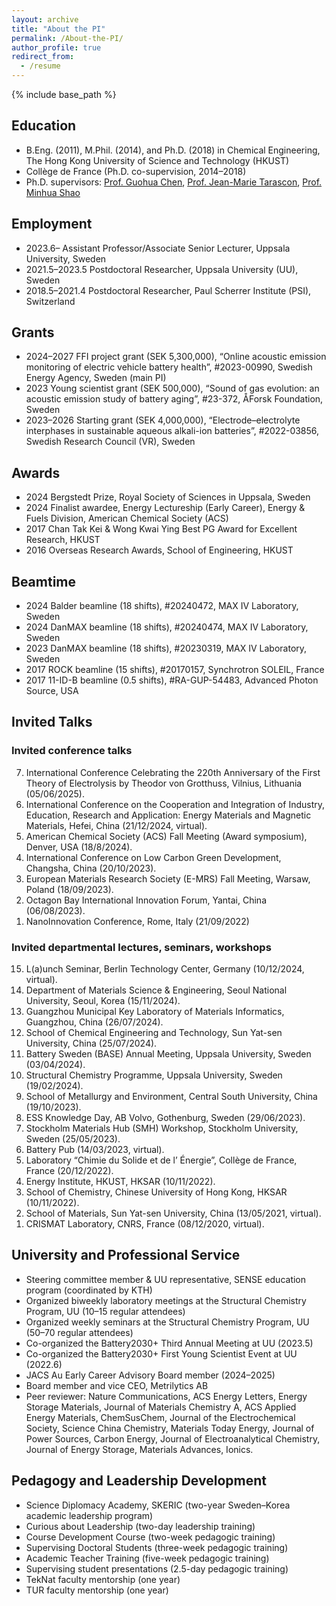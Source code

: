 ```yaml
---
layout: archive
title: "About the PI"
permalink: /About-the-PI/
author_profile: true
redirect_from:
  - /resume
---
```


{% include base_path %}

## Education
* B.Eng. (2011), M.Phil. (2014), and Ph.D. (2018) in Chemical Engineering, The Hong Kong University of Science and Technology (HKUST)
* Collège de France (Ph.D. co-supervision, 2014–2018)
* Ph.D. supervisors: [Prof. Guohua Chen](https://scholars.cityu.edu.hk/en/persons/guohua-chen(4e987cda-3a4a-45d7-990d-26d3dfb839ba).html), [Prof. Jean-Marie Tarascon](https://solid-state-chemistry-energy-lab.org/), [Prof. Minhua Shao](https://minhuashaogroup.wixsite.com/7102)

## Employment
* 2023.6–  Assistant Professor/Associate Senior Lecturer, Uppsala University, Sweden
* 2021.5–2023.5  Postdoctoral Researcher, Uppsala University (UU), Sweden
* 2018.5–2021.4  Postdoctoral Researcher, Paul Scherrer Institute (PSI), Switzerland
  
## Grants
* 2024–2027	FFI project grant (SEK 5,300,000), “Online acoustic emission monitoring of electric vehicle battery health”, #2023-00990, Swedish Energy Agency, Sweden (main PI)
* 2023	Young scientist grant (SEK 500,000), “Sound of gas evolution: an acoustic emission study of battery aging”, #23-372, ÅForsk Foundation, Sweden
* 2023–2026	Starting grant (SEK 4,000,000), “Electrode–electrolyte interphases in sustainable aqueous alkali-ion batteries”, #2022-03856, Swedish Research Council (VR), Sweden


## Awards
* 2024  Bergstedt Prize, Royal Society of Sciences in Uppsala, Sweden
* 2024  Finalist awardee, Energy Lectureship (Early Career), Energy & Fuels Division, American Chemical Society (ACS)
* 2017	Chan Tak Kei & Wong Kwai Ying Best PG Award for Excellent Research, HKUST
* 2016	Overseas Research Awards, School of Engineering, HKUST

## Beamtime
* 2024  Balder beamline (18 shifts), #20240472, MAX IV Laboratory, Sweden
* 2024  DanMAX beamline (18 shifts), #20240474, MAX IV Laboratory, Sweden
* 2023  DanMAX beamline (18 shifts), #20230319, MAX IV Laboratory, Sweden
* 2017  ROCK beamline (15 shifts), #20170157, Synchrotron SOLEIL, France
* 2017  11-ID-B beamline (0.5 shifts), #RA-GUP-54483, Advanced Photon Source, USA
  
## Invited Talks
### Invited conference talks

<ol reversed>
  <li>International Conference Celebrating the 220th Anniversary of the First Theory of Electrolysis by Theodor von Grotthuss, Vilnius, Lithuania (05/06/2025).</li>
  <li>International Conference on the Cooperation and Integration of Industry, Education, Research and Application: Energy Materials and Magnetic Materials, Hefei, China (21/12/2024, virtual).</li>
  <li>American Chemical Society (ACS) Fall Meeting (Award symposium), Denver, USA (18/8/2024).</li>
  <li>International Conference on Low Carbon Green Development, Changsha, China (20/10/2023).</li>
  <li>European Materials Research Society (E-MRS) Fall Meeting, Warsaw, Poland (18/09/2023).</li>
  <li>Octagon Bay International Innovation Forum, Yantai, China (06/08/2023).</li>
  <li>NanoInnovation Conference, Rome, Italy (21/09/2022)</li>
</ol>

### Invited departmental lectures, seminars, workshops

<ol reversed>
  <li>L(a)unch Seminar, Berlin Technology Center, Germany (10/12/2024, virtual).</li>
  <li>Department of Materials Science & Engineering, Seoul National University, Seoul, Korea (15/11/2024).</li>
  <li>Guangzhou Municipal Key Laboratory of Materials Informatics, Guangzhou, China (26/07/2024).</li>
  <li>School of Chemical Engineering and Technology, Sun Yat-sen University, China (25/07/2024).</li>
  <li>Battery Sweden (BASE) Annual Meeting, Uppsala University, Sweden (03/04/2024).</li>
  <li>Structural Chemistry Programme, Uppsala University, Sweden (19/02/2024).</li>
  <li>School of Metallurgy and Environment, Central South University, China (19/10/2023).</li>
  <li>ESS Knowledge Day, AB Volvo, Gothenburg, Sweden (29/06/2023).</li>
  <li>Stockholm Materials Hub (SMH) Workshop, Stockholm University, Sweden (25/05/2023).</li>
  <li>Battery Pub (14/03/2023, virtual).</li>
  <li>Laboratory “Chimie du Solide et de l’ Énergie”, Collège de France, France (20/12/2022).</li>
  <li>Energy Institute, HKUST, HKSAR (10/11/2022).</li>
  <li>School of Chemistry, Chinese University of Hong Kong, HKSAR (10/11/2022).</li>
  <li>School of Materials, Sun Yat-sen University, China (13/05/2021, virtual).</li>
  <li>CRISMAT Laboratory, CNRS, France (08/12/2020, virtual).</li>
</ol>
  
## University and Professional Service
* Steering committee member & UU representative, SENSE education program (coordinated by KTH)
* Organized biweekly laboratory meetings at the Structural Chemistry Program, UU (10–15 regular attendees)
* Organized weekly seminars at the Structural Chemistry Program, UU (50–70 regular attendees)
* Co-organized the Battery2030+ Third Annual Meeting at UU (2023.5)
* Co-organized the Battery2030+ First Young Scientist Event at UU (2022.6)
* JACS Au Early Career Advisory Board member (2024–2025)
* Board member and vice CEO, Metrilytics AB
* Peer reviewer: Nature Communications, ACS Energy Letters, Energy Storage Materials, Journal of Materials Chemistry A, ACS Applied Energy Materials, ChemSusChem, Journal of the Electrochemical Society, Science China Chemistry, Materials Today Energy, Journal of Power Sources, Carbon Energy, Journal of Electroanalytical Chemistry, Journal of Energy Storage, Materials Advances, Ionics.


## Pedagogy and Leadership Development
* Science Diplomacy Academy, SKERIC (two-year Sweden–Korea academic leadership program)
* Curious about Leadership (two-day leadership training)
* Course Development Course (two-week pedagogic training)
* Supervising Doctoral Students (three-week pedagogic training)
* Academic Teacher Training (five-week pedagogic training)
* Supervising student presentations (2.5-day pedagogic training)
* TekNat faculty mentorship (one year)
* TUR faculty mentorship (one year)

